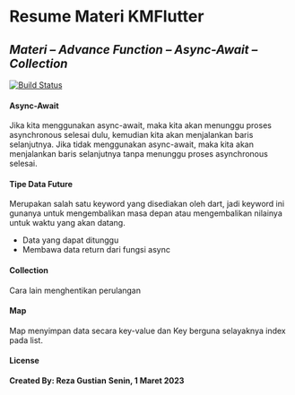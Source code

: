 # Resume Materi KMFlutter
## _Materi – Advance Function – Async-Await – Collection_

[![Build Status](https://travis-ci.org/joemccann/dillinger.svg?branch=master)](https://travis-ci.org/joemccann/dillinger)

#### Async-Await

Jika kita menggunakan async-await, maka kita akan menunggu proses asynchronous selesai dulu, kemudian kita akan menjalankan baris selanjutnya. Jika tidak menggunakan async-await, maka kita akan menjalankan baris selanjutnya tanpa menunggu proses asynchronous selesai.

#### Tipe Data Future
Merupakan salah satu keyword yang disediakan oleh dart, jadi keyword ini gunanya 
untuk mengembalikan masa depan atau mengembalikan nilainya untuk waktu yang akan datang.
- Data yang dapat ditunggu
- Membawa data return dari fungsi async

#### Collection 
Cara lain menghentikan perulangan

#### Map 
Map menyimpan data secara key-value dan Key berguna selayaknya index pada list.


#### License
**Created By: Reza Gustian**
**Senin, 1 Maret 2023**
